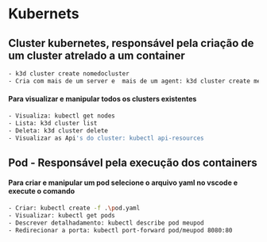 # Kubernets

## Cluster kubernetes, responsável pela criação de um cluster atrelado a um container

```bash
- k3d cluster create nomedocluster
- Cria com mais de um server e  mais de um agent: k3d cluster create meucluster --servers 3 --agents 3
```

#### Para visualizar e manipular todos os clusters existentes

```bash
- Visualiza: kubectl get nodes
- Lista: k3d cluster list
- Deleta: k3d cluster delete
- Visualizar as Api's do cluster: kubectl api-resources
```

## Pod - Responsável pela execução dos containers
#### Para criar e manipular um pod selecione o arquivo yaml no vscode e execute o comando
```bash
- Criar: kubectl create -f .\pod.yaml
- Visualizar: kubectl get pods
- Descrever detalhadamento: kubectl describe pod meupod
- Redirecionar a porta: kubectl port-forward pod/meupod 8080:80
```
